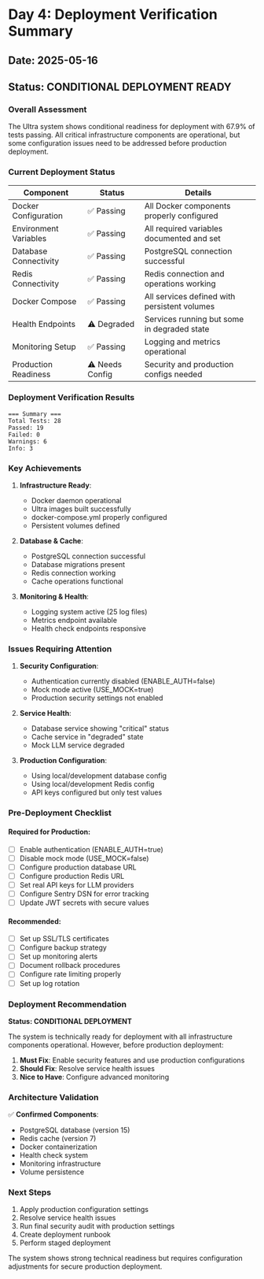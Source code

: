# Day 4: Deployment Verification Summary

## Date: 2025-05-16
## Status: CONDITIONAL DEPLOYMENT READY

### Overall Assessment

The Ultra system shows conditional readiness for deployment with 67.9% of tests passing. All critical infrastructure components are operational, but some configuration issues need to be addressed before production deployment.

### Current Deployment Status

| Component | Status | Details |
|-----------|--------|---------|
| Docker Configuration | ✅ Passing | All Docker components properly configured |
| Environment Variables | ✅ Passing | All required variables documented and set |
| Database Connectivity | ✅ Passing | PostgreSQL connection successful |
| Redis Connectivity | ✅ Passing | Redis connection and operations working |
| Docker Compose | ✅ Passing | All services defined with persistent volumes |
| Health Endpoints | ⚠️ Degraded | Services running but some in degraded state |
| Monitoring Setup | ✅ Passing | Logging and metrics operational |
| Production Readiness | ⚠️ Needs Config | Security and production configs needed |

### Deployment Verification Results

```
=== Summary ===
Total Tests: 28
Passed: 19
Failed: 0
Warnings: 6
Info: 3
```

### Key Achievements

1. **Infrastructure Ready**:
   - Docker daemon operational
   - Ultra images built successfully
   - docker-compose.yml properly configured
   - Persistent volumes defined

2. **Database & Cache**:
   - PostgreSQL connection successful
   - Database migrations present
   - Redis connection working
   - Cache operations functional

3. **Monitoring & Health**:
   - Logging system active (25 log files)
   - Metrics endpoint available
   - Health check endpoints responsive

### Issues Requiring Attention

1. **Security Configuration**:
   - Authentication currently disabled (ENABLE_AUTH=false)
   - Mock mode active (USE_MOCK=true)
   - Production security settings not enabled

2. **Service Health**:
   - Database service showing "critical" status
   - Cache service in "degraded" state
   - Mock LLM service degraded

3. **Production Configuration**:
   - Using local/development database config
   - Using local/development Redis config
   - API keys configured but only test values

### Pre-Deployment Checklist

#### Required for Production:
- [ ] Enable authentication (ENABLE_AUTH=true)
- [ ] Disable mock mode (USE_MOCK=false)
- [ ] Configure production database URL
- [ ] Configure production Redis URL
- [ ] Set real API keys for LLM providers
- [ ] Configure Sentry DSN for error tracking
- [ ] Update JWT secrets with secure values

#### Recommended:
- [ ] Set up SSL/TLS certificates
- [ ] Configure backup strategy
- [ ] Set up monitoring alerts
- [ ] Document rollback procedures
- [ ] Configure rate limiting properly
- [ ] Set up log rotation

### Deployment Recommendation

**Status: CONDITIONAL DEPLOYMENT**

The system is technically ready for deployment with all infrastructure components operational. However, before production deployment:

1. **Must Fix**: Enable security features and use production configurations
2. **Should Fix**: Resolve service health issues
3. **Nice to Have**: Configure advanced monitoring

### Architecture Validation

✅ **Confirmed Components**:
- PostgreSQL database (version 15)
- Redis cache (version 7)
- Docker containerization
- Health check system
- Monitoring infrastructure
- Volume persistence

### Next Steps

1. Apply production configuration settings
2. Resolve service health issues
3. Run final security audit with production settings
4. Create deployment runbook
5. Perform staged deployment

The system shows strong technical readiness but requires configuration adjustments for secure production deployment.